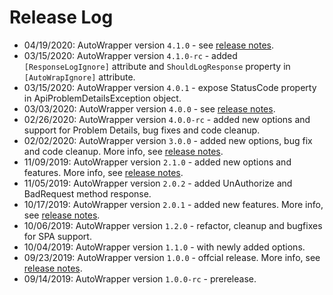 
# Release Log

* 04/19/2020: AutoWrapper version `4.1.0` - see [release notes](https://vmsdurano.com/autowrapper-4-1-0-released/).
* 03/15/2020: AutoWrapper version `4.1.0-rc` - added `[ResponseLogIgnore]` attribute and `ShouldLogResponse` property in `[AutoWrapIgnore]` attribute.
* 03/15/2020: AutoWrapper version `4.0.1` - expose StatusCode property in ApiProblemDetailsException object.
* 03/03/2020: AutoWrapper version `4.0.0` - see [release notes](https://vmsdurano.com/autowrapper-now-supports-problemdetails/).
* 02/26/2020: AutoWrapper version `4.0.0-rc` - added new options and support for Problem Details, bug fixes and code cleanup.
* 02/02/2020: AutoWrapper version `3.0.0` - added new options, bug fix and code cleanup. More info, see [release notes](https://vmsdurano.com/autowrapper-version-3-0-0-released/).
* 11/09/2019: AutoWrapper version `2.1.0` - added new options and features. More info, see [release notes](https://vmsdurano.com/autowrapper-version-2-1-0-released/).
* 11/05/2019: AutoWrapper version `2.0.2` - added UnAuthorize and BadRequest method response.
* 10/17/2019: AutoWrapper version `2.0.1` - added new features. More info, see [release notes](https://vmsdurano.com/autowrapper-version-2-is-now-released/).
* 10/06/2019: AutoWrapper version `1.2.0` - refactor, cleanup and bugfixes for SPA support.
* 10/04/2019: AutoWrapper version `1.1.0` - with newly added options.
* 09/23/2019: AutoWrapper version `1.0.0` - offcial release. More info, see [release notes](https://vmsdurano.com/autowrapper-is-officially-released/).
* 09/14/2019: AutoWrapper version `1.0.0-rc` - prerelease. 
